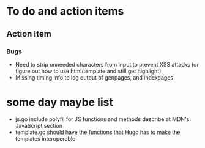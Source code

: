 
# To do and action items

## Action Item

### Bugs

+ Need to strip unneeded characters from input to prevent XSS attacks (or figure out how to use html/template and still get highlight)
+ Missing timing info to log output of genpages, and indexpages

# some day maybe list

+ js.go include polyfil for JS functions and methods describe at MDN's JavaScript section
+ template.go should have the functions that Hugo has to make the templates interoperable
